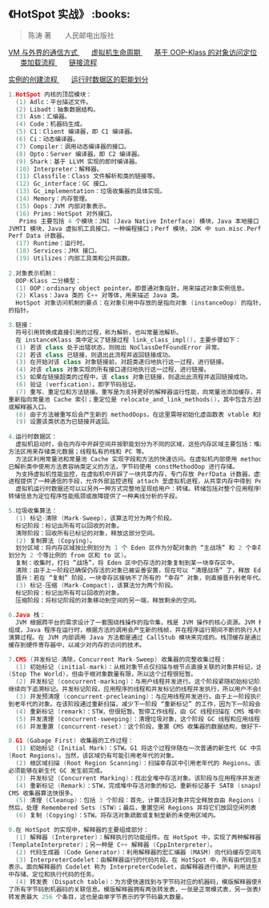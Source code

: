 <h2>《HotSpot 实战》 :books: </h2> 

> 陈涛 著       人民邮电出版社

<a href="http://images.cnblogs.com/cnblogs_com/wp5719/936332/o_VM2.png"> VM 与外界的通信方式 </a>
&nbsp;&nbsp;&nbsp;&nbsp;&nbsp;
<a href="http://images.cnblogs.com/cnblogs_com/wp5719/936332/o_VMLifeCycle.png"> 虚拟机生命周期 </a>
&nbsp;&nbsp;&nbsp;&nbsp;&nbsp;
<a href="http://images.cnblogs.com/cnblogs_com/wp5719/936332/o_OOPKlass.png"> 基于 OOP-Klass 的对象访问定位 </a>
&nbsp;&nbsp;&nbsp;&nbsp;&nbsp;
<a href="http://images.cnblogs.com/cnblogs_com/wp5719/936332/o_ClassLoaders.png"> 类加载流程 </a>
&nbsp;&nbsp;&nbsp;&nbsp;&nbsp;
<a href="http://images.cnblogs.com/cnblogs_com/wp5719/936332/o_Linked.png"> 链接流程 </a>

<a href="http://images.cnblogs.com/cnblogs_com/wp5719/936332/o_FastAndSlow.png"> 实例的创建流程 </a>
&nbsp;&nbsp;&nbsp;&nbsp;&nbsp;
<a href="http://images.cnblogs.com/cnblogs_com/wp5719/936332/o_RuntimeData.png"> 运行时数据区的职能划分 </a>

```c++
1.HotSpot 内核的顶层模块：
  (1) Adlc：平台描述文件。
  (2) Libadt：抽象数据结构。
  (3) Asm：汇编器。
  (4) Code：机器码生成。
  (5) C1：Client 编译器，即 C1 编译器。
  (6) Ci：动态编译器。
  (7) Compiler：调用动态编译器的接口。
  (8) Opto：Server 编译器，即 C2 编译器。
  (9) Shark：基于 LLVM 实现的即时编译器。
  (10) Interpreter：解释器。
  (11) Classfile：Class 文件解析和类的链接等。
  (12) Gc_interface：GC 接口。
  (13) Gc_implementation：垃圾收集器的具体实现。
  (14) Memory：内存管理。
  (15) Oops：JVM 内部对象表示。
  (16) Prims：HotSpot 对外接口。
   Prims 主要包括 4 个模块：JNI (Java Native Interface) 模块，Java 本地接口；JVM 模块，标准 JNI 接口的补充；
JVMTI 模块，Java 虚拟机工具接口，一种编程接口；Perf 模块，JDK 中 sun.misc.Perf 类的底层实现，监控虚拟机内部的
Perf Data 计数器。
  (17) Runtime：运行时。
  (18) Services：JMX 接口。
  (19) Utilizes：内部工具类和公共函数。
  
2.对象表示机制：
  OOP-Klass 二分模型：
  (1) OOP：ordinary object pointer。即普通对象指针，用来描述对象实例信息。
  (2) Klass：Java 类的 C++ 对等体，用来描述 Java 类。
  HotSpot 对象访问机制的要点：在对象引用中存放的是指向对象 (instanceOop) 的指针，对象本身则持有类 (instanceKlass)
的指针。

3.链接：
  符号引用转换成直接引用的过程，称为解析，也叫常量池解析。
  在 instanceKlass 类中定义了链接过程 link_class_impl()，主要步骤如下：
  (1) 若该 class 处于出错状态，则抛出 NoClassDefFoundError 异常。
  (2) 若该 class 已链接，则退出此流程并返回链接成功。
  (3) 在开始对该 class 对象链接前，对超类递归地执行这一过程，进行链接。
  (4) 对该 class 对象实现的所有接口递归地执行这一过程，进行链接。
  (5) 如果在链接超类的过程中，该 class 对象已链接，则退出此流程并返回链接成功。
  (6) 验证 (verfication)，即字节码验证。
  (7) 重写、重定位和方法链接。重写是为支持更好的解释器运行性能，向常量池添加缓存，并调整相应字节码的常量池索引
重新指向常量池 Cache 索引；重定位是 relocate_and_link_methods()，其中包含方法链接，是为 Java 方法配置编译器
或解释器入口。
  (8) 由于方法被重写后会产生新的 methodOops，在这里需呀初始化虚函数表 vtable 和接口表 itable。
  (9) 设置该类状态为已链接并返回。
  
4.运行时数据区：
  虚拟机启动时，会在内存中开辟空间并按职能划分为不同的区域，这些内存区域主要包括：堆用来分配 Java 对象空间；
方法区用来存储类元数据；线程私有的栈和 PC 等。
  方法区利用常量池和常量池 Cache 实现字段和方法的快速访问。在虚拟机内部使用 methodOop 表示一个 Java 方法，
已解析类中使用方法表容纳类定义的方法，字节码使用 constMethodOop 进行存储。
  为支持虚拟机性能监控，在虚拟机中开辟了一块共享内存，专门存放 PerfData 计数器，虚拟机使用共享内存方式向外部
进程提供了一种通信的手段，允许外部监控进程 attach 至虚拟机进程，从共享内存中得到 PerfData。
  虚拟机运行时数据还可以以另外一种方式完整地呈现给用户：转储。转储包括对整个应用程序转储、堆转储和线程转储，
转储信息为定位程序性能瓶颈或故障提供了一种离线分析的手段。

5.垃圾收集算法：
  (1) 标记-清除 (Mark-Sweep)，该算法可分为两个阶段。
  标记阶段：标记出所有可以回收的对象。
  清除阶段：回收所有已标记的对象，释放这部分空间。
  (2) 复制算法 (Copying)。
  划分区域：将内存区域按比例划分为 1 个 Eden 区作为分配对象的 “主战场” 和 2 个幸存区 (即 Survivor 空间，
划分为 2 个等比例的 from 区和 to 区)。
  复制：收集时，打扫 “战场”，将 Eden 区中仍存活的对象复制到某一块幸存区中。
  清除：由于上一阶段已确保仍存活的对象已被妥善安置，现在可以 “清理战场” 了，释放 Eden 区和另一块幸存区。
  晋升：若在 “复制” 阶段，一块幸存区接纳不了所有的 “幸存” 对象，则直接晋升到老年代。
  (3) 标记-压缩 (Mark-Compact)，该算法分为两个阶段。
  标记阶段：标记出所有可以回收的对象。
  压缩阶段：将标记阶段的对象移动到空间的另一端，释放剩余的空间。
  
6.Java 栈：
  JVM 根据跨平台的需求设计了一套围绕栈操作的指令集，栈是 JVM 操作的核心资源。JVM 栈由局部变量和操作数栈
组成，Java 程序在运行时，根据方法的调用会产生新的栈帧，并在程序运行期间不断的执行入栈和出栈操作，以实现
演算过程。在 JVM 内部调用 Java 方法都是通过 CallStub 模块来完成的。栈顶缓存是通过将最频繁使用的栈顶元素
缓存到硬件寄存器中，以减少对内存的访问的技术。

7.CMS (并发标记-清除，Concurrent Mark-Sweep) 收集器的完整收集过程：
  (1) 初始标记 (initial-mark)：从根对象节点仅扫描与根节点直接关联的对象并标记，这个过程必须 STW
(Stop The World)，但由于根对象数量有限，所以这个过程很短暂。
  (2) 并发标记 (concurrent-marking)：与用户线程并发进行。这个阶段紧随初始标记阶段，在初始标记的基础上
继续向下追溯标记。并发标记阶段，应用程序的线程和并发标记的线程并发执行，所以用户不会感到停顿。
  (3) 并发预清理 (concurrent-precleaning)：与应用线程并发进行。由于上一阶段执行期间，会出现一些趁机 “晋升”
到老年代的对象。在该阶段通过重新扫描，减少下一阶段 “重新标记” 的工作，因为下一阶段会 STW。
  (4) 重新标记 (remark)：STW，但很短暂。暂停工作线程，由 GC 线程扫描在 CMS 堆中的对象。
  (5) 并发清理 (concurrent-sweeping)：清理垃圾对象，这个阶段 GC 线程和应用线程并发执行。
  (6) 并发重置 (concurrent-reset)：这个阶段，重置 CMS 收集器的数据结构，做好下一次执行 GC 任务的准备工作。

8.G1 (Gabage First) 收集器的工作过程：
  (1) 初始标记 (Initial Mark)：STW。G1 将这个过程伴随在一次普通的新生代 GC 中完成。该阶段标记的是幸存区 Regions
(Root Regions)。当然，该区域仍有可能引用老年代的对象。
  (2) 根区域扫描 (Root Region Scanning)：扫描幸存区中引用老年代的 Regions。该阶段与应用程序并发进行。这一过程
必须能够在新生代 GC 发生前完成。
  (3) 并发标记 (Concurrent Marking)：找出全堆中存活对象。该阶段与应用程序并发进行。这一过程允许被新生代 GC 打断。
  (4) 重新标记 (Remark)：STW，完成堆中存活对象的标记。重新标记基于 SATB (snapshot-at-the-beginning) 算法，比
CMS 收集器算法快很多。
  (5) 清理 (Cleanup)：包括 3 个阶段：首先，计算活跃对象并完全释放自由 Regions (STW)；
然后，处理 Remembered Sets (STW)；最后，重置空闲 Regions 并将它们放回空闲列表 (并发)。
  (6) 复制 (Copying)：STW。将存活对象疏散或复制至新的未使用区域内。

9.在 HotSpot 的实现中，解释器的主要组成部分：
  (1) 解释器 (Interpreter)：解释执行的功能组件。在 HotSpot 中，实现了两种解释器，一种是虚拟机默认使用的模版解释器
(TemplateInterpreter)；另一种是 C++ 解释器 (CppInterpreter)。
  (2) 代码生成器 (Code Generator)：利用解释器的宏汇编器 (MASM) 向代码缓存空间写入生成的代码。
  (3) InterpreterCodelet：由解释器运行的代码片段。在 HotSpot 中，所有由代码生成器生成的代码都由一个 Codelet 来
表示。面向解释器的 Codelet 称为 InterpreterCodelet，由解释器进行维护。利用这些 Codelet，JVM 可完成在内部空间
中存储、定位和执行代码的任务。
  (4) 转发表 (Dispatch table)：为方便快速找到与字节码对应的机器码，模版解释器使用了转发表。它按照字节码顺序，包含
了所有字节码到机器码的关联信息。模版解释器拥有两张转发表，一张是正常模式表，另一张表用来使解释器进入 SafePoint。
转发表最大 256 个条目，这也是由单字节表示的字节码最大数量。
```
